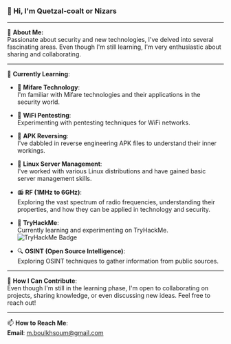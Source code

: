 ### 👋 Hi, I'm Quetzal-coalt or Nizars

---

🔭 **About Me:**  
Passionate about security and new technologies, I've delved into several fascinating areas. Even though I'm still learning, I'm very enthusiastic about sharing and collaborating.

---

🌱 **Currently Learning**:

- 🔐 **Mifare Technology**:  
  I'm familiar with Mifare technologies and their applications in the security world.

- 📡 **WiFi Pentesting**:  
  Experimenting with pentesting techniques for WiFi networks.

- 📱 **APK Reversing**:  
  I've dabbled in reverse engineering APK files to understand their inner workings.

- 🐧 **Linux Server Management**:  
  I've worked with various Linux distributions and have gained basic server management skills.

- 📻 **RF (1MHz to 6GHz)**:  
  Exploring the vast spectrum of radio frequencies, understanding their properties, and how they can be applied in technology and security.

- 🎯 **TryHackMe**:  
  Currently learning and experimenting on TryHackMe.  
  ![TryHackMe Badge](https://tryhackme-badges.s3.amazonaws.com/Nizars.png)

- 🔍 **OSINT (Open Source Intelligence)**:  
  Exploring OSINT techniques to gather information from public sources.

---

🤔 **How I Can Contribute**:  
Even though I'm still in the learning phase, I'm open to collaborating on projects, sharing knowledge, or even discussing new ideas. Feel free to reach out!

---

📫 **How to Reach Me**:  
**Email**: [m.boulkhsoum@gmail.com](mailto:m.boulkhsoum@gmail.com)

